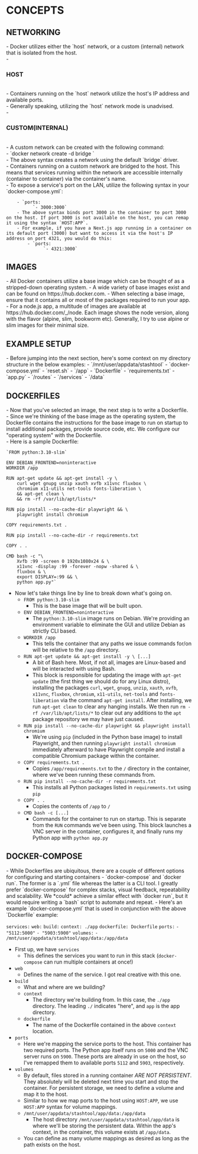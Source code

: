 <h1>CONCEPTS</h1>
<h2>NETWORKING</h2>
- Docker utilizes either the `host` network, or a custom (internal) network that is isolated from the host.<br>
- <h3>HOST</h3><br>
	- Containers running on the `host` network utilize the host's IP address and available ports.<br>
	- Generally speaking, utilizing the `host` network mode is unadvised.<br>
- <h3>CUSTOM(INTERNAL)</h3><br>
	- A custom network can be created with the following command:<br>
		- `docker network create -d bridge <network>`<br>
		- The above syntax creates a network using the default `bridge` driver.<br>
	- Containers running on a custom network are bridged to the host. This means that services running within the network are accessible internally (container to container) via the container's name.<br>
	- To expose a service's port on the LAN, utilize the following syntax in your `docker-compose.yml`:<br>
			
		- `ports:
			  `- 3000:3000`
		- The above syntax binds port 3000 in the container to port 3000 on the host. If port 3000 is not available on the host, you can remap it using the syntax `HOST:APP`.
		- For example, if you have a Next.js app running in a container on its default port (3000) but want to access it via the host's IP address on port 4321, you would do this:
			- `ports:
				  `- 4321:3000`

<h2>IMAGES</h2>
- All Docker containers utilize a base image which can be thought of as a stripped-down operating system. 
- A wide variety of base images exist and can be found on https://hub.docker.com.
- When selecting a base image, ensure that it contains all or most of the packages required to run your app. 
- For a node.js app, a multitude of images are available at https://hub.docker.com/_/node. Each image shows the node version, along with the flavor (alpine, slim, bookworm etc). Generally, I try to use alpine or slim images for their minimal size.

<h2>EXAMPLE SETUP</h2>
- Before jumping into the next section, here's some context on my directory structure in the below examples: 
- `/mnt/user/appdata/stashtool`
	- `docker-compose.yml`
	- `reset.sh`
	- `/app`
		- `Dockerfile`
		- `requirements.txt`
		- `app.py`
		- `/routes`
		- `/services`
		- `/data`

<h2>DOCKERFILES</h2>
- Now that you've selected an image, the next step is to write a Dockerfile.
<br>
- Since we're thinking of the base image as the operating system, the Dockerfile contains the instructions for the base image to run on startup to install additional packages, provide source code, etc. We configure our "operating system" with the Dockerfile.
<br>
- Here is a sample Dockerfile: 
	
	`FROM python:3.10-slim`
	  
	ENV DEBIAN_FRONTEND=noninteractive
	WORKDIR /app
	  
	RUN apt-get update && apt-get install -y \
		curl wget gnupg unzip xauth xvfb x11vnc fluxbox \
		chromium x11-utils net-tools fonts-liberation \
		&& apt-get clean \
		&& rm -rf /var/lib/apt/lists/*
		  
	RUN pip install --no-cache-dir playwright && \
		playwright install chromium
		 
	COPY requirements.txt .
	 
	RUN pip install --no-cache-dir -r requirements.txt
	 
	COPY . .
	 
	CMD bash -c "\
		Xvfb :99 -screen 0 1920x1080x24 & \
		x11vnc -display :99 -forever -nopw -shared & \
		fluxbox & \
		export DISPLAY=:99 && \
		python app.py"`

- Now let's take things line by line to break down what's going on.
	- `FROM python:3.10-slim` 
		- This is the base image that will be built upon.
	- `ENV DEBIAN_FRONTEND=noninteractive`
		- The `python:3.10-slim` image runs on Debian. We're providing an environment variable to eliminate the GUI and utilize Debian as strictly CLI based.
	- `WORKDIR /app`
		- This tells the container that any paths we issue commands for/on will be relative to the `/app` directory.
	- `RUN apt-get update && apt-get install -y \ [...]`
		- A bit of Bash here. Most, if not all, images are Linux-based and will be interacted with using Bash.
		- This block is responsible for updating the image with `apt-get update` (the first thing we should do for any Linux distro), installing the packages `curl`, `wget`, `gnupg`, `unzip`, `xauth`, `xvfb`, `x11vnc`, `fluxbox`, `chromium`, `x11-utils`, `net-tools` and `fonts-liberation` via the command `apt-get install`. After installing, we run `apt-get clean` to clear any hanging installs. We then run `rm -rf /var/lib/apt/lists/*` to clear out any additions to the `apt` package repository we may have just caused.
	- `RUN pip install --no-cache-dir playwright && playwright install chromium`
		- We're using `pip` (included in the Python base image) to install Playwright, and then running `playwright install chromium` immediately afterward to have Playwright compile and install a compatible Chromium package within the container.
	- `COPY requirements.txt .`
		- Copies `/app/requirements.txt` to the `/` directory in the container, where we've been running these commands from.
	- `RUN pip install --no-cache-dir -r requirements.txt`
		- This installs all Python packages listed in `requirements.txt` using `pip`
	- `COPY . .`
		- Copies the contents of `/app` to `/`
	- `CMD bash -c [...]`
		- Commands for the container to run on startup. This is separate from the `RUN` commands we've been using. This block launches a VNC server in the container, configures it, and finally runs my Python app with `python app.py`

<h2>DOCKER-COMPOSE</h2>
- While Dockerfiles are ubiquitous, there are a couple of different options for configuring and starting containers - `docker-compose` and `docker run`. The former is a `.yml` file whereas the latter is a CLI tool. I greatly prefer `docker-compose` for complex stacks, visual feedback, repeatability and scalability. We *could* achieve a similar effect with `docker run`, but it would require writing a `bash` script to automate and repeat.
- Here's an example `docker-compose.yml` that is used in conjunction with the above `Dockerfile` example:

`services:`
	`web:`
		`build:`
			`context: ./app`
			`dockerfile: Dockerfile`
		`ports:`
			`- "5112:5000"`
			`- "5903:5900"`
		`volumes:`
			`- /mnt/user/appdata/stashtool/app/data:/app/data`

- First up, we have `services`
	- This defines the services you want to run in this stack (`docker-compose` can run multiple containers at once!)
- `web`
	- Defines the name of the service. I got real creative with this one.
- `build`
	- What and where are we building?
	- `context`
		- The directory we're building from. In this case, the `./app` directory. The leading `./` indicates "here", and `app` is the app directory. 
	- `dockerfile`
		- The name of the Dockerfile contained in the above `context` location.
- `ports`
	- Here we're mapping the service ports to the host. This container has two required ports. The Python app itself runs on `5000` and the VNC server runs on `5900`. These ports are already in use on the host, so I've remapped them to available ports `5112` and `5903`, respectively.
- `volumes`
	- By default, files stored in a running container *ARE NOT PERSISTENT*. They absolutely will be deleted next time you start and stop the container. For persistent storage, we need to define a volume and map it to the host. 
	- Similar to how we map ports to the host using `HOST:APP`, we use `HOST:APP` syntax for volume mappings. 
	- `/mnt/user/appdata/stashtool/app/data:/app/data`
		- The host directory `/mnt/user/appdata/stashtool/app/data` is where we'll be storing the persistent data. Within the app's context, in the container, this volume exists at `/app/data`. 
	- You can define as many volume mappings as desired as long as the path exists on the host.
